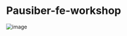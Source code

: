 # Pausiber-fe-workshop
![image](https://user-images.githubusercontent.com/93541408/204127502-75fc584b-ff85-422e-b1d3-2519a657ca60.png)
